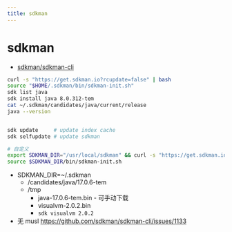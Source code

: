 ```yaml
---
title: sdkman
---
```


# sdkman

- [sdkman/sdkman-cli](https://github.com/sdkman/sdkman-cli)

```bash
curl -s "https://get.sdkman.io?rcupdate=false" | bash
source "$HOME/.sdkman/bin/sdkman-init.sh"
sdk list java
sdk install java 8.0.312-tem
cat ~/.sdkman/candidates/java/current/release
java --version


sdk update     # update index cache
sdk selfupdate # update sdkman

# 自定义
export SDKMAN_DIR="/usr/local/sdkman" && curl -s "https://get.sdkman.io?rcupdate=false" | bash
source $SDKMAN_DIR/bin/sdkman-init.sh
```

- SDKMAN_DIR=~/.sdkman
  - /candidates/java/17.0.6-tem
  - /tmp
    - java-17.0.6-tem.bin - 可手动下载
    - visualvm-2.0.2.bin
    - `sdk visualvm 2.0.2`
- 无 musl https://github.com/sdkman/sdkman-cli/issues/1133
